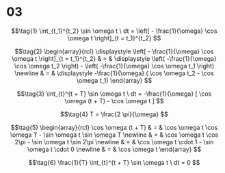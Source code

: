 # 03

$$\tag{1}
\int_{t_1}^{t_2} \sin \omega t \ dt =  \left[ - \frac{1}{\omega} \cos \omega t \right]_{t = t_1}^{t_2}
$$

$$\tag{2}
\begin{array}{rcl}
\displaystyle \left[ - \frac{1}{\omega} \cos \omega t \right]_{t = t_1}^{t_2} & = & \displaystyle \left( -\frac{1}{\omega} \cos \omega t_2 \right) - \left( -\frac{1}{\omega} \cos \omega t_1 \right) \newline
& = & \displaystyle -\frac{1}{\omega} ( \cos \omega t_2 - \cos \omega t_1)
\end{array}
$$

$$\tag{3}
\int_{t}^{t + T} \sin \omega t \ dt =  -\frac{1}{\omega} [ \cos \omega (t + T) - \cos \omega t ]
$$

$$\tag{4}
T = \frac{2 \pi}{\omega}
$$

$$\tag{5}
\begin{array}{rcl}
\cos \omega (t + T) & = & \cos \omega t \cos \omega T - \sin \omega t \sin \omega T \newline
& = & \cos \omega t \cos 2\pi - \sin \omega t \sin 2\pi \newline
& = & \cos \omega t \cdot 1 - \sin \omega t \cdot 0 \newline
& = & \cos \omega t
\end{array}
$$

$$\tag{6}
\frac{1}{T} \int_{t}^{t + T} \sin \omega t \ dt =  0
$$
